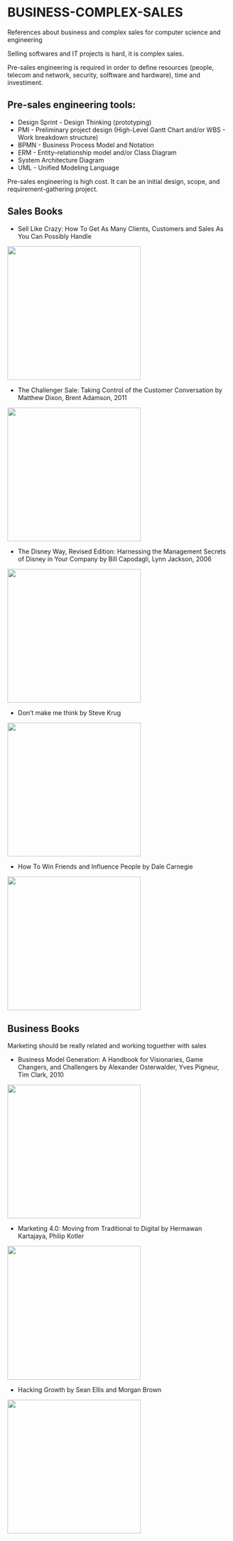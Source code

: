 # BUSINESS-COMPLEX-SALES
References about business and complex sales for computer science and engineering

Selling softwares and IT projects is hard, it is complex sales.

Pre-sales engineering is required in order to define resources (people, telecom and network, security, solftware and hardware), time and investiment. 

## Pre-sales engineering tools:

- Design Sprint - Design Thinking (prototyping)
- PMI - Preliminary project design (High-Level Gantt Chart and/or WBS - Work breakdown structure)
- BPMN - Business Process Model and Notation
- ERM - Entity–relationship model and/or Class Diagram
- System Architecture Diagram
- UML - Unified Modeling Language

Pre-sales engineering is high cost. It can be an initial design, scope, and requirement-gathering project.

## Sales Books

- Sell Like Crazy: How To Get As Many Clients, Customers and Sales As You Can Possibly Handle

<img src="https://m.media-amazon.com/images/I/41XO-uTq-tL._SX218_BO1,204,203,200_QL40_FMwebp_.jpg" width="300px">

- The Challenger Sale: Taking Control of the Customer Conversation by Matthew Dixon, Brent Adamson, 2011

<img src="https://m.media-amazon.com/images/P/1591844355.01._SCLZZZZZZZ_SX500_.jpg" width="300px">

- The Disney Way, Revised Edition: Harnessing the Management Secrets of Disney in Your Company by Bill Capodagli, Lynn Jackson, 2006

<img src="https://m.media-amazon.com/images/I/51uexpnpxiL._SX333_BO1,204,203,200_.jpg" width="300px">

- Don’t make me think by Steve Krug

<img src="https://m.media-amazon.com/images/I/51WS36aA2BL._SX218_BO1,204,203,200_QL40_FMwebp_.jpg" width="300px">

- How To Win Friends and Influence People by Dale Carnegie

<img src="https://user-images.githubusercontent.com/916663/216188482-cd954291-a133-4b97-9bf9-39f09f38bb28.png" width="300px">

## Business Books

Marketing should be really related and working toguether with sales

- Business Model Generation: A Handbook for Visionaries, Game Changers, and Challengers by Alexander Osterwalder, Yves Pigneur, Tim Clark, 2010

<img src="https://m.media-amazon.com/images/I/61+A4-XALIL.jpg" width="300px">

- Marketing 4.0: Moving from Traditional to Digital by Hermawan Kartajaya, Philip Kotler

<img src="https://m.media-amazon.com/images/I/51El3NISiLL.jpg" width="300px">

- Hacking Growth by Sean Ellis and Morgan Brown

<img src="https://m.media-amazon.com/images/I/514qnzJ6q1L._SY291_BO1,204,203,200_QL40_FMwebp_.jpg" width="300px">
